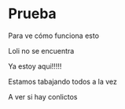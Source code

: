 ﻿# Prueba
Para ve cómo funciona esto


Loli no se encuentra

Ya estoy aqui!!!!!


Estamos tabajando todos a la vez

A ver si hay conlictos



